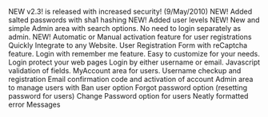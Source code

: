 NEW v2.3! is released with increased security! (9/May/2010)
    NEW! Added salted passwords with sha1 hashing
    NEW! Added user levels
    NEW! New and simple Admin area with search options. No need to login separately as admin.
    NEW! Automatic or Manual activation feature for user registrations
Quickly Integrate to any Website.
User Registration Form with reCaptcha feature.
Login with remember me feature.
Easy to customize for your needs.
Login protect your web pages
Login by either username or email.
Javascript validation of fields.
MyAccount area for users.
Username checkup and registration
Email confirmation code and activation of account
Admin area to manage users with Ban user option
Forgot password option (resetting password for users)
Change Password option for users
Neatly formatted error Messages
